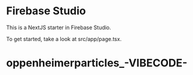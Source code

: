 # Firebase Studio

This is a NextJS starter in Firebase Studio.

To get started, take a look at src/app/page.tsx.
# oppenheimerparticles_-VIBECODE-
